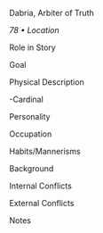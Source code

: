 Dabria, Arbiter of Truth

*78 • Location*

Role in Story


Goal


Physical Description

\-Cardinal

Personality


Occupation


Habits/Mannerisms


Background


Internal Conflicts


External Conflicts


Notes

